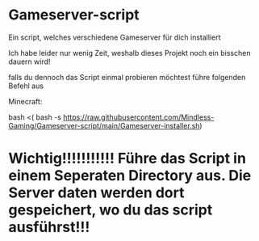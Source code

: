 # Gameserver-script
Ein script, welches verschiedene Gameserver für dich installiert


Ich habe leider nur wenig Zeit, weshalb dieses Projekt noch ein bisschen dauern wird!


falls du dennoch das Script einmal probieren möchtest führe folgenden Befehl aus

Minecraft:

bash <( bash -s https://raw.githubusercontent.com/Mindless-Gaming/Gameserver-script/main/Gameserver-installer.sh)



# Wichtig!!!!!!!!!!! Führe das Script in einem Seperaten Directory aus. Die Server daten werden dort gespeichert, wo du das script ausführst!!!
